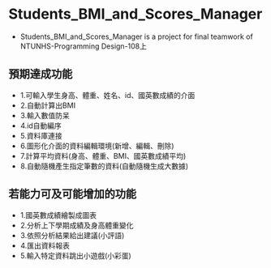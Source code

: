 # Students_BMI_and_Scores_Manager
+ Students_BMI_and_Scores_Manager is a project for final teamwork of NTUNHS-Programming Design-108上
 
## 預期達成功能
+ 1.可輸入學生身高、體重、姓名、id、國英數成績的介面
+ 2.自動計算出BMI
+ 3.輸入數值防呆
+ 4.id自動編序
+ 5.資料庫連接
+ 6.圖形化介面的資料編輯環境(新增、編輯、刪除)
+ 7.計算平均資料(身高、體重、BMI、國英數成績平均)
+ 8.自動隨機產生指定筆數的資料(自動隨機生成大數據)

## 若能力可及可能增加的功能
+ 1.國英數成績繪製成圖表
+ 2.分析上下學期成績及身高體重變化
+ 3.依照分析結果給出建議(小評語)
+ 4.匯出資料報表
+ 5.輸入特定資料跳出小遊戲(小彩蛋)
